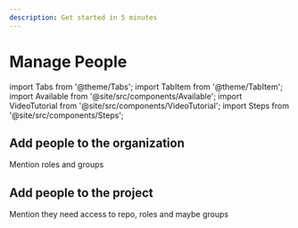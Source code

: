 ```yaml
---
description: Get started in 5 minutes
---
```


# Manage People

import Tabs from '@theme/Tabs';
import TabItem from '@theme/TabItem';
import Available from '@site/src/components/Available';
import VideoTutorial from '@site/src/components/VideoTutorial';
import Steps from '@site/src/components/Steps';

## Add people to the organization

Mention roles and groups

## Add people to the project

Mention they need access to repo, roles and maybe groups

